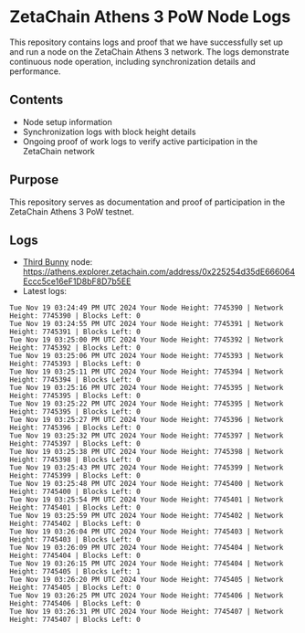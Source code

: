 # ZetaChain Athens 3 PoW Node Logs
This repository contains logs and proof that we have successfully set up and run a node on the ZetaChain Athens 3 network. The logs demonstrate continuous node operation, including synchronization details and performance.

## Contents
- Node setup information
- Synchronization logs with block height details
- Ongoing proof of work logs to verify active participation in the ZetaChain network

## Purpose
This repository serves as documentation and proof of participation in the ZetaChain Athens 3 PoW testnet.

## Logs

- [Third Bunny](https://thirdbunny.xyz/) node: https://athens.explorer.zetachain.com/address/0x225254d35dE666064Eccc5ce16eF1D8bF8D7b5EE
- Latest logs:
```
Tue Nov 19 03:24:49 PM UTC 2024 Your Node Height: 7745390 | Network Height: 7745390 | Blocks Left: 0
Tue Nov 19 03:24:55 PM UTC 2024 Your Node Height: 7745391 | Network Height: 7745391 | Blocks Left: 0
Tue Nov 19 03:25:00 PM UTC 2024 Your Node Height: 7745392 | Network Height: 7745392 | Blocks Left: 0
Tue Nov 19 03:25:06 PM UTC 2024 Your Node Height: 7745393 | Network Height: 7745393 | Blocks Left: 0
Tue Nov 19 03:25:11 PM UTC 2024 Your Node Height: 7745394 | Network Height: 7745394 | Blocks Left: 0
Tue Nov 19 03:25:16 PM UTC 2024 Your Node Height: 7745395 | Network Height: 7745395 | Blocks Left: 0
Tue Nov 19 03:25:22 PM UTC 2024 Your Node Height: 7745395 | Network Height: 7745395 | Blocks Left: 0
Tue Nov 19 03:25:27 PM UTC 2024 Your Node Height: 7745396 | Network Height: 7745396 | Blocks Left: 0
Tue Nov 19 03:25:32 PM UTC 2024 Your Node Height: 7745397 | Network Height: 7745397 | Blocks Left: 0
Tue Nov 19 03:25:38 PM UTC 2024 Your Node Height: 7745398 | Network Height: 7745398 | Blocks Left: 0
Tue Nov 19 03:25:43 PM UTC 2024 Your Node Height: 7745399 | Network Height: 7745399 | Blocks Left: 0
Tue Nov 19 03:25:48 PM UTC 2024 Your Node Height: 7745400 | Network Height: 7745400 | Blocks Left: 0
Tue Nov 19 03:25:54 PM UTC 2024 Your Node Height: 7745401 | Network Height: 7745401 | Blocks Left: 0
Tue Nov 19 03:25:59 PM UTC 2024 Your Node Height: 7745402 | Network Height: 7745402 | Blocks Left: 0
Tue Nov 19 03:26:04 PM UTC 2024 Your Node Height: 7745403 | Network Height: 7745403 | Blocks Left: 0
Tue Nov 19 03:26:09 PM UTC 2024 Your Node Height: 7745404 | Network Height: 7745404 | Blocks Left: 0
Tue Nov 19 03:26:15 PM UTC 2024 Your Node Height: 7745404 | Network Height: 7745405 | Blocks Left: 1
Tue Nov 19 03:26:20 PM UTC 2024 Your Node Height: 7745405 | Network Height: 7745405 | Blocks Left: 0
Tue Nov 19 03:26:25 PM UTC 2024 Your Node Height: 7745406 | Network Height: 7745406 | Blocks Left: 0
Tue Nov 19 03:26:31 PM UTC 2024 Your Node Height: 7745407 | Network Height: 7745407 | Blocks Left: 0
```
